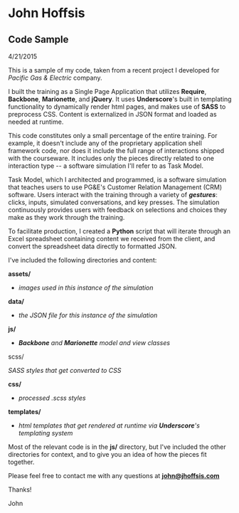 # John Hoffsis
## Code Sample
4/21/2015

This is a sample of my code, taken from a recent project I developed for *Pacific Gas & Electric* company. 

I built the training as a Single Page Application that utilizes **Require**, **Backbone**, **Marionette**, and **jQuery**. It uses **Underscore**'s built in templating functionality to dynamically render html pages, and makes use of **SASS** to preprocess CSS. Content is externalized in JSON format and loaded as needed at runtime.

This code constitutes only a small percentage of the entire training. For example, it doesn't include any of the proprietary application shell framework code, nor does it include the full range of interactions shipped with the courseware.  It includes only the pieces directly related to one interaction type -- a software simulation I'll refer to as Task Model. 

Task Model, which I architected and programmed, is a software simulation that teaches users to use PG&E's Customer Relation Management (CRM) software. Users interact with the training through a variety of _**gestures**_: clicks, inputs, simulated conversations, and key presses. The simulation continuously provides users with feedback on selections and choices they make as they work through the training.

To facilitate production, I created a **Python** script that will iterate through an Excel spreadsheet containing content we received from the client, and convert the spreadsheet data directly to formatted JSON.

I've included the following directories and content:

**assets/**
- *images used in this instance of the simulation*

**data/**
- *the JSON file for this instance of the simulation*		

**js/**
- _**Backbone** and **Marionette** model and view classes_

scss/

*SASS styles that get converted to CSS*

**css/**

- *processed .scss styles*

**templates/**

- _html templates that get rendered at runtime via **Underscore**'s templating system_


Most of the relevant code is in the **js/** directory, but I've included the other directories for context, and to give you an idea of how the pieces fit together.

Please feel free to contact me with any questions at **john@jhoffsis.com**

Thanks!

John


